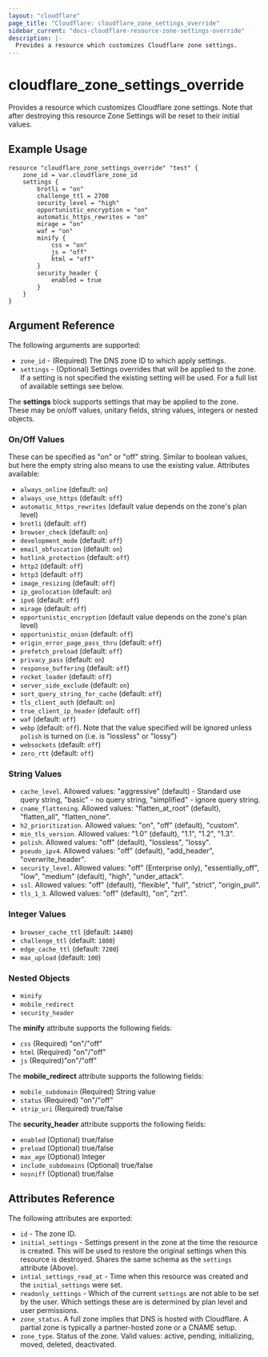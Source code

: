 ```yaml
---
layout: "cloudflare"
page_title: "Cloudflare: cloudflare_zone_settings_override"
sidebar_current: "docs-cloudflare-resource-zone-settings-override"
description: |-
  Provides a resource which customizes Cloudflare zone settings.
---
```


# cloudflare_zone_settings_override

Provides a resource which customizes Cloudflare zone settings. Note that after destroying this resource Zone Settings will be reset to their initial values.

## Example Usage

```hcl
resource "cloudflare_zone_settings_override" "test" {
	zone_id = var.cloudflare_zone_id
	settings {
		brotli = "on"
		challenge_ttl = 2700
		security_level = "high"
		opportunistic_encryption = "on"
		automatic_https_rewrites = "on"
		mirage = "on"
		waf = "on"
		minify {
			css = "on"
			js = "off"
			html = "off"
		}
		security_header {
			enabled = true
		}
	}
}
```

## Argument Reference

The following arguments are supported:

* `zone_id` - (Required) The DNS zone ID to which apply settings.
* `settings` - (Optional) Settings overrides that will be applied to the zone. If a setting is not specified the existing setting will be used. For a full list of available settings see below.

The **settings** block supports settings that may be applied to the zone. These may be on/off values, unitary fields, string values, integers or nested objects.

### On/Off Values

These can be specified as "on" or "off" string. Similar to boolean values, but here the empty string also means to use the existing value. Attributes available:

* `always_online` (default: `on`)
* `always_use_https` (default: `off`)
* `automatic_https_rewrites` (default value depends on the zone's plan level)
* `brotli` (default: `off`)
* `browser_check` (default: `on`)
* `development_mode` (default: `off`)
* `email_obfuscation` (default: `on`)
* `hotlink_protection` (default: `off`)
* `http2` (default: `off`)
* `http3` (default: `off`)
* `image_resizing` (default: `off`)
* `ip_geolocation` (default: `on`)
* `ipv6` (default: `off`)
* `mirage` (default: `off`)
* `opportunistic_encryption` (default value depends on the zone's plan level)
* `opportunistic_onion` (default: `off`)
* `origin_error_page_pass_thru` (default: `off`)
* `prefetch_preload` (default: `off`)
* `privacy_pass` (default: `on`)
* `response_buffering` (default: `off`)
* `rocket_loader` (default: `off`)
* `server_side_exclude` (default: `on`)
* `sort_query_string_for_cache` (default: `off`)
* `tls_client_auth` (default: `on`)
* `true_client_ip_header` (default: `off`)
* `waf` (default: `off`)
* `webp` (default: `off`). Note that the value specified will be ignored unless `polish` is turned on (i.e. is "lossless" or "lossy")
* `websockets` (default: `off`)
* `zero_rtt` (default: `off`)

### String Values

* `cache_level`. Allowed values: "aggressive" (default) - Standard use query string, "basic" - no query string, "simplified" - ignore query string.
* `cname_flattening`. Allowed values: "flatten_at_root" (default), "flatten_all", "flatten_none".
* `h2_prioritization`. Allowed values: "on", "off" (default), "custom".
* `min_tls_version`. Allowed values: "1.0" (default), "1.1", "1.2", "1.3".
* `polish`. Allowed values: "off" (default), "lossless", "lossy".
* `pseudo_ipv4`. Allowed values: "off" (default), "add_header", "overwrite_header".
* `security_level`. Allowed values: "off" (Enterprise only), "essentially_off", "low", "medium" (default), "high", "under_attack".
* `ssl`. Allowed values: "off" (default), "flexible", "full", "strict", "origin_pull".
* `tls_1_3`. Allowed values: "off" (default), "on", "zrt".

### Integer Values

* `browser_cache_ttl` (default: `14400`)
* `challenge_ttl` (default: `1800`)
* `edge_cache_ttl` (default: `7200`)
* `max_upload` (default: `100`)

### Nested Objects

* `minify`
* `mobile_redirect`
* `security_header`

The **minify** attribute supports the following fields:

* `css` (Required) "on"/"off"
* `html` (Required) "on"/"off"
* `js` (Required)"on"/"off"

The **mobile_redirect** attribute supports the following fields:

* `mobile_subdomain` (Required) String value
* `status` (Required) "on"/"off"
* `strip_uri` (Required) true/false

The **security_header** attribute supports the following fields:

* `enabled` (Optional) true/false
* `preload` (Optional) true/false
* `max_age` (Optional) Integer
* `include_subdomains` (Optional) true/false
* `nosniff` (Optional) true/false

## Attributes Reference

The following attributes are exported:

* `id` - The zone ID.
* `initial_settings` - Settings present in the zone at the time the resource is created. This will be used to restore the original settings when this resource is destroyed. Shares the same schema as the `settings` attribute (Above).
* `intial_settings_read_at` - Time when this resource was created and the `initial_settings` were set.
* `readonly_settings` - Which of the current `settings` are not able to be set by the user. Which settings these are is determined by plan level and user permissions.
* `zone_status`. A full zone implies that DNS is hosted with Cloudflare. A partial zone is typically a partner-hosted zone or a CNAME setup.
* `zone_type`. Status of the zone. Valid values: active, pending, initializing, moved, deleted, deactivated.
